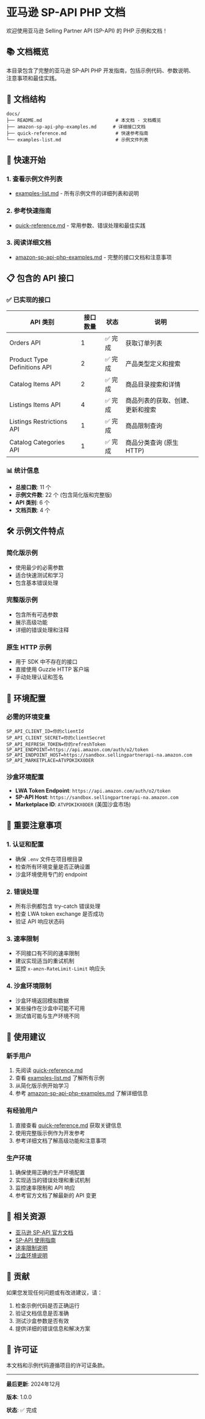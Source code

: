 # 亚马逊 SP-API PHP 文档

欢迎使用亚马逊 Selling Partner API (SP-API) 的 PHP 示例和文档！

## 📚 文档概览

本目录包含了完整的亚马逊 SP-API PHP 开发指南，包括示例代码、参数说明、注意事项和最佳实践。

## 📁 文档结构

```
docs/
├── README.md                           # 本文档 - 文档概览
├── amazon-sp-api-php-examples.md      # 详细接口文档
├── quick-reference.md                  # 快速参考指南
└── examples-list.md                    # 示例文件列表
```

## 🚀 快速开始

### 1. 查看示例文件列表
- [examples-list.md](./examples-list.md) - 所有示例文件的详细列表和说明

### 2. 参考快速指南
- [quick-reference.md](./quick-reference.md) - 常用参数、错误处理和最佳实践

### 3. 阅读详细文档
- [amazon-sp-api-php-examples.md](./amazon-sp-api-php-examples.md) - 完整的接口文档和注意事项

## 📋 包含的 API 接口

### ✅ 已实现的接口

| API 类别 | 接口数量 | 状态 | 说明 |
|----------|----------|------|------|
| Orders API | 1 | ✅ 完成 | 获取订单列表 |
| Product Type Definitions API | 2 | ✅ 完成 | 产品类型定义和搜索 |
| Catalog Items API | 2 | ✅ 完成 | 商品目录搜索和详情 |
| Listings Items API | 4 | ✅ 完成 | 商品列表的获取、创建、更新和搜索 |
| Listings Restrictions API | 1 | ✅ 完成 | 商品限制查询 |
| Catalog Categories API | 1 | ✅ 完成 | 商品分类查询 (原生 HTTP) |

### 📊 统计信息

- **总接口数**: 11 个
- **示例文件数**: 22 个 (包含简化版和完整版)
- **API 类别**: 6 个
- **文档页数**: 4 个

## 🛠️ 示例文件特点

### 简化版示例
- 使用最少的必需参数
- 适合快速测试和学习
- 包含基本错误处理

### 完整版示例
- 包含所有可选参数
- 展示高级功能
- 详细的错误处理和注释

### 原生 HTTP 示例
- 用于 SDK 中不存在的接口
- 直接使用 Guzzle HTTP 客户端
- 手动处理认证和签名

## 🔧 环境配置

### 必需的环境变量
```env
SP_API_CLIENT_ID=你的clientId
SP_API_CLIENT_SECRET=你的clientSecret
SP_API_REFRESH_TOKEN=你的refreshToken
SP_API_ENDPOINT=https://api.amazon.com/auth/o2/token
SP_API_ENDPOINT_HOST=https://sandbox.sellingpartnerapi-na.amazon.com
SP_API_MARKETPLACE=ATVPDKIKX0DER
```

### 沙盒环境配置
- **LWA Token Endpoint**: `https://api.amazon.com/auth/o2/token`
- **SP-API Host**: `https://sandbox.sellingpartnerapi-na.amazon.com`
- **Marketplace ID**: `ATVPDKIKX0DER` (美国沙盒市场)

## 📝 重要注意事项

### 1. 认证和配置
- 确保 `.env` 文件在项目根目录
- 检查所有环境变量是否正确设置
- 沙盒环境使用专门的 endpoint

### 2. 错误处理
- 所有示例都包含 try-catch 错误处理
- 检查 LWA token exchange 是否成功
- 验证 API 响应状态码

### 3. 速率限制
- 不同接口有不同的速率限制
- 建议实现适当的重试机制
- 监控 `x-amzn-RateLimit-Limit` 响应头

### 4. 沙盒环境限制
- 沙盒环境返回模拟数据
- 某些操作在沙盒中可能不可用
- 测试值可能与生产环境不同

## 🎯 使用建议

### 新手用户
1. 先阅读 [quick-reference.md](./quick-reference.md)
2. 查看 [examples-list.md](./examples-list.md) 了解所有示例
3. 从简化版示例开始学习
4. 参考 [amazon-sp-api-php-examples.md](./amazon-sp-api-php-examples.md) 了解详细信息

### 有经验用户
1. 直接查看 [quick-reference.md](./quick-reference.md) 获取关键信息
2. 使用完整版示例作为开发参考
3. 参考详细文档了解高级功能和注意事项

### 生产环境
1. 确保使用正确的生产环境配置
2. 实现适当的错误处理和重试机制
3. 监控速率限制和 API 响应
4. 参考官方文档了解最新的 API 变更

## 🔗 相关资源

- [亚马逊 SP-API 官方文档](https://developer-docs.amazon.com/sp-api/)
- [SP-API 使用指南](https://developer-docs.amazon.com/sp-api/docs/sp-api-overview)
- [速率限制说明](https://developer-docs.amazon.com/sp-api/docs/usage-plans-and-rate-limits-in-the-sp-api)
- [沙盒环境说明](https://developer-docs.amazon.com/sp-api/docs/sp-api-sandbox)

## 🤝 贡献

如果您发现任何问题或有改进建议，请：

1. 检查示例代码是否正确运行
2. 验证文档信息是否准确
3. 测试沙盒参数是否有效
4. 提供详细的错误信息和解决方案

## 📄 许可证

本文档和示例代码遵循项目的许可证条款。

---

**最后更新**: 2024年12月

**版本**: 1.0.0

**状态**: ✅ 完成 